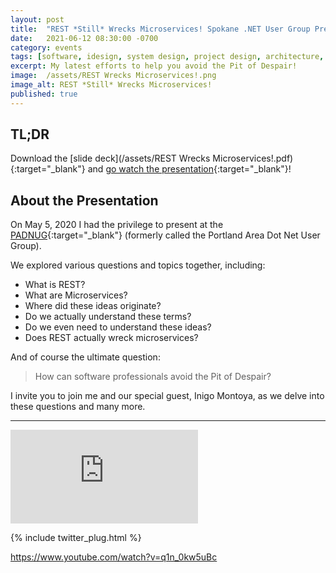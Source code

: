 ```yaml
---
layout: post
title:  "REST *Still* Wrecks Microservices! Spokane .NET User Group Presentation"
date:   2021-06-12 08:30:00 -0700
category: events
tags: [software, idesign, system design, project design, architecture, se radio, software engineering radio]
excerpt: My latest efforts to help you avoid the Pit of Despair!
image:  /assets/REST Wrecks Microservices!.png
image_alt: REST *Still* Wrecks Microservices!
published: true
---
```


## TL;DR

Download the [slide deck](/assets/REST Wrecks Microservices!.pdf){:target="_blank"} and [go watch the presentation](https://www.youtube-nocookie.com/embed/0hzMEjVfHhg?start=772){:target="_blank"}!

## About the Presentation

On May 5, 2020 I had the privilege to present at the [PADNUG](https://www.meetup.com/PADNUG/events/jscxtmybchbhb/){:target="_blank"} (formerly called the Portland Area Dot Net User Group).

We explored various questions and topics together, including:

* What is REST?
* What are Microservices?
* Where did these ideas originate?
* Do we actually understand these terms?
* Do we even need to understand these ideas?
* Does REST actually wreck microservices?

And of course the ultimate question:

> How can software professionals avoid the Pit of Despair?

I invite you to join me and our special guest, Inigo Montoya, as we delve into these questions and many more.

<hr />

<div class="framer">
  <iframe src="https://www.youtube-nocookie.com/embed/0hzMEjVfHhg?start=772" frameborder="0" allow="accelerometer; encrypted-media; gyroscope; picture-in-picture" allowfullscreen></iframe>
</div>

{% include twitter_plug.html %}

https://www.youtube.com/watch?v=q1n_0kw5uBc